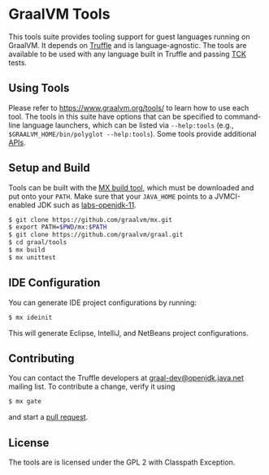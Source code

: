 # GraalVM Tools

This tools suite provides tooling support for guest languages running on
GraalVM. It depends on [Truffle](https://github.com/graalvm/graal/tree/master/truffle)
and is language-agnostic. The tools are available to be used with any language
built in Truffle and passing [TCK](https://github.com/graalvm/graal/blob/master/truffle/docs/TCK.md)
tests.

## Using Tools

Please refer to https://www.graalvm.org/tools/ to learn how to use each tool.
The tools in this suite have options that can be specified to command-line
language launchers, which can be listed via `--help:tools` (e.g.,
`$GRAALVM_HOME/bin/polyglot --help:tools`). Some tools provide additional
[APIs](http://www.graalvm.org/tools/javadoc/).

## Setup and Build

Tools can be built with the [MX build tool](https://github.com/graalvm/mx/),
which must be downloaded and put onto your `PATH`. Make sure that your
`JAVA_HOME` points to a JVMCI-enabled JDK such as
[labs-openjdk-11](https://github.com/graalvm/labs-openjdk-11/releases).

```bash
$ git clone https://github.com/graalvm/mx.git
$ export PATH=$PWD/mx:$PATH
$ git clone https://github.com/graalvm/graal.git
$ cd graal/tools
$ mx build
$ mx unittest
```

## IDE Configuration

You can generate IDE project configurations by running:

```bash
$ mx ideinit
```

This will generate Eclipse, IntelliJ, and NetBeans project configurations.

## Contributing

You can contact the Truffle developers at graal-dev@openjdk.java.net mailing
list. To contribute a change, verify it using
```bash
$ mx gate
```
and start a [pull request](https://help.github.com/articles/using-pull-requests/).

## License

The tools are is licensed under the GPL 2 with Classpath Exception.
